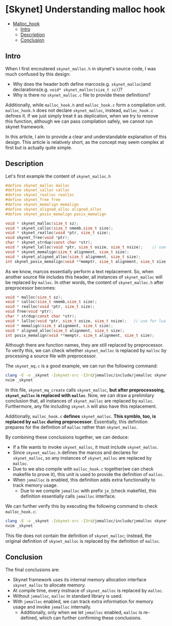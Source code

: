 # [Skynet] Understanding malloc hook

<!--toc:start-->
- [Malloc_hook](#mallochook)
  - [Intro](#intro)
  - [Description](#description)
  - [Conclusion](#conclusion)
<!--toc:end-->

## Intro

When I first encoutered `skynet_malloc.h` in skynet's source code, I was much confused by this design:

- Why does the header both define marcos(e.g. `skynet_malloc`)and declarations(e.g. `void* skynet_malloc(size_t sz)`)?
- Why is there no `skynet_malloc.c` file to provide these definitions?

Additionally, while `malloc_hook.h` and `malloc_hook.c` form a compilation unit. `malloc_hook.h` does not declare `skynet_malloc`, instead, `malloc_hook.c` defines it.
If we just simply treat it as deplication, when we try to remove this function, although we can pass compilation safely, we cannot run skynet framework.


In this article, I aim to provide a clear and understandable explanation of this design. This article is relatively short, as the concept may seem complex at first but is actually quite simple.

## Description

Let's first example the content of `skynet_malloc.h`

```c
#define skynet_malloc malloc
#define skynet_calloc calloc
#define skynet_realloc realloc
#define skynet_free free
#define skynet_memalign memalign
#define skynet_aligned_alloc aligned_alloc
#define skynet_posix_memalign posix_memalign

void * skynet_malloc(size_t sz);
void * skynet_calloc(size_t nmemb,size_t size);
void * skynet_realloc(void *ptr, size_t size);
void skynet_free(void *ptr);
char * skynet_strdup(const char *str);
void * skynet_lalloc(void *ptr, size_t osize, size_t nsize);	// use for lua
void * skynet_memalign(size_t alignment, size_t size);
void * skynet_aligned_alloc(size_t alignment, size_t size);
int skynet_posix_memalign(void **memptr, size_t alignment, size_t size);
```

As we know, marcos essentially perform a text replacement. So, when another source file includes this header, all instances of `skynet_malloc` will
be replaced by `malloc`. In other words, the content of `skynet_malloc.h` after preprocessor becomes:

```c
void * malloc(size_t sz);
void * calloc(size_t nmemb,size_t size);
void * realloc(void *ptr, size_t size);
void free(void *ptr);
char * strdup(const char *str);
void * lalloc(void *ptr, size_t osize, size_t nsize);	// use for lua
void * memalign(size_t alignment, size_t size);
void * aligned_alloc(size_t alignment, size_t size);
int posix_memalign(void **memptr, size_t alignment, size_t size);
```

Although there are function names, they are still replaced by preprocessor. To verify this, we can check whether `skynet_malloc` is replaced by `malloc` by processing a source file with preprocessor.

The `skynet_mq.c` is a good example, we can run the following command:

```bash
clang -E -o _skynet -Iskynet-src -I3rd/jemalloc/include/jemalloc skynet-src/skynet_mq.c
nvim _skynet
```

In this file, `skynet_mq_create` calls `skynet_malloc`, **but after preprocessoing, `skynet_malloc` is replaced with `malloc`**. 
Now, we can draw a prelimilary conclusion that, all instances of `skynet_malloc` are replaced by `malloc`. 
Furthermore, any file including `skynet.h` will also have this replacement.

Additionally, `malloc_hook.c` **defines** `skynet_malloc`. **This symblo, too, is replaced by `malloc` during preprocessor**.
Essentially, this definition prepares for the definition of `malloc` rather than `skynet_malloc`.

By combining these conclusions together, we can deduce:

- If a file wants to invoke `skynet_malloc`, it must include `skynet_malloc`.
- Since `skynet_malloc.h` defines the marcos and declares for `skynet_malloc`, so any instances of `skynet_malloc` are replaced by `malloc`.
- Due to we also compile with `malloc_hook.c` together(we can check makefile to prove it), this unit is used to provide the definition of `malloc`.
- When `jemalloc` is enabled, this definition adds extra functionality to track memory usage.
  - Due to we compile `jemalloc` with prefix `je_`(check makefile), this definition essentially calls `jemalloc` interface.

We can further verify this by executing the following command to check `malloc_hook.c`:

```bash
clang -E -o _skynet -Iskynet-src -I3rd/jemalloc/include/jemalloc skynet-src/malloc_hook.c
nvim _skynet
```

This file does not contain the definition of `skynet_malloc`; instead, the original definition of `skynet_malloc` is replaced by the definition of `malloc`.

## Conclusion

The final conclusions are:

- Skynet framework uses its internal memory allocation interface `skynet_malloc` to allocate memory.
- At compile time, every instnace of `skynet_malloc` is replaced by `malloc`.
- Without `jemalloc`, `malloc` in standard library is used.
- With `jemalloc` enabled, we can track extra information for memory usage and invoke `jemalloc` internally.
  - Additionally, only when we let `jemalloc` enabled, `malloc` is re-defined, which can further confirming these conclusions.
